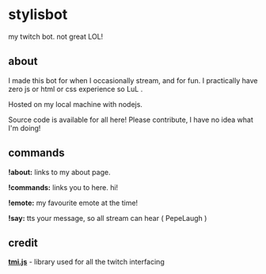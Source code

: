 # stylisbot
my twitch bot. not great LOL!

## about
I made this bot for when I occasionally stream, and for fun. I practically have zero js or html or css experience so LuL .

Hosted on my local machine with nodejs.

Source code is available for all here! Please contribute, I have no idea what I'm doing!

## commands
**!about:** links to my about page.

**!commands:** links you to here. hi!

**!emote:** my favourite emote at the time!

**!say:** tts your message, so all stream can hear ( PepeLaugh )

## credit

**[tmi.js](https://github.com/tmijs/tmi.js)** - library used for all the twitch interfacing

